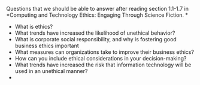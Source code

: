 Questions that we should be able to answer after reading section 1.1-1.7 in *Computing and Technology Ethics: Engaging Through Science Fiction. * 
* What is ethics?
* What trends have increased the likelihood of unethical behavior?
* What is corporate social responsibility, and why is fostering good business ethics important
* What measures can organizations take to improve their business ethics?
* How can you include ethical considerations in your decision-making?
* What trends have increased the risk that information technology will be used in an unethical manner?
* 